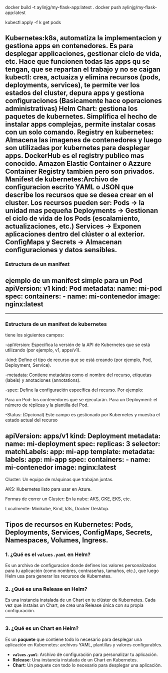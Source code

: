 docker build -t aylinjg/my-flask-app:latest .
docker push aylinjg/my-flask-app:latest

kubectl apply -f <nombre>
k get pods 

Kubernetes:k8s, automatiza la implementacion y gestiona apps en contenedores. Es para desplegar applicaciones, gestionar ciclo de vida, etc.  Hace que funcionen todas las apps qu se tengan, que se repartan el trabajo y no se caigan 
kubectl: crea, actuaiza y elimina recursos (pods, deployments, services), te permite ver los estados del cluster, depura apps y gestiona configuraciones (Basicamente hace operaciones administrativas)
Helm Chart: gestiona los paquetes de kubernetes. Simplifica el hecho de instalar apps complejas, permite instalar cosas con un solo comando.
Registry en kubernetes: Almacena las imagenes de contenedores y luego son utilizadas por kubernetes para desplegar  apps. DockerHub es el registry publico mas conocido. Amazon Elastic Container o Azzure Container Registry tambien pero son privados. 
Manifest de kubernetes:Archivo de configuracion escrito YAML o JSON que describe los recursos que se desea crear en el cluster. 
Los recursos pueden ser:
Pods -> la unidad mas pequeña
Deployments -> Gestionan el ciclo de vida de los Pods (escalamiento, actualizaciones, etc.)
Services -> Exponen aplicaciones dentro del clúster o al exterior.
ConfigMaps y Secrets -> Almacenan configuraciones y datos sensibles.
-----------------------------------------------------------------------------------------
### Estructura de un manifest 

ejemplo de un manifest simple para un Pod 
apiVersion: v1
kind: Pod
metadata:
  name: mi-pod
spec:
  containers:
    - name: mi-contenedor
      image: nginx:latest
------------------------------------------------------------------------------------




-----------------------------------------------------------------------------------
### Estructura de un manifest de kubernetes 
tiene los siguientes campos:

-apiVersion: Especifica la versión de la API de Kubernetes que se está utilizando (por ejemplo, v1, apps/v1).

-kind: Define el tipo de recurso que se está creando (por ejemplo, Pod, Deployment, Service).

-metadata: Contiene metadatos como el nombre del recurso, etiquetas (labels) y anotaciones (annotations).

-spec: Define la configuración específica del recurso. Por ejemplo:

Para un Pod: los contenedores que se ejecutarán.
Para un Deployment: el número de réplicas y la plantilla del Pod.

-Status: (Opcional) Este campo es gestionado por Kubernetes y muestra el estado actual del recurso


apiVersion: apps/v1
kind: Deployment
metadata:
  name: mi-deployment
spec:
  replicas: 3
  selector:
    matchLabels:
      app: mi-app
  template:
    metadata:
      labels:
        app: mi-app
    spec:
      containers:
        - name: mi-contenedor
          image: nginx:latest
-----------------------------------------------------------------------------------
Cluster: Un equipo de máquinas que trabajan juntas.

AKS: Kubernetes listo para usar en Azure.

Formas de correr un Cluster: En la nube: AKS, GKE, EKS, etc.

Localmente: Minikube, Kind, k3s, Docker Desktop.

Tipos de recursos en Kubernetes: Pods, Deployments, Services, ConfigMaps, Secrets, Namespaces, Volumes, Ingress.
------------------------------------------------------------------------------------------------------------------

### 1. **¿Qué es el `values.yaml` en Helm?**
Es un archivo de configuracion donde defines los valores personalizados para tu aplicación (como nombres, contraseñas, tamaños, etc.),
 que luego Helm usa para generar los recursos de Kubernetes.

### 2. **¿Qué es una Release en Helm?**
Es una instancia instalada de un Chart en tu clúster de Kubernetes. 
Cada vez que instalas un Chart, se crea una Release única con su propia configuración.

---

### 3. **¿Qué es un Chart en Helm?**
Es un **paquete** que contiene todo lo necesario para desplegar una aplicación en Kubernetes: 
archivos YAML, plantillas y valores configurables.


- **`values.yaml`**: Archivo de configuración para personalizar tu aplicación.
- **Release**: Una instancia instalada de un Chart en Kubernetes.
- **Chart**: Un paquete con todo lo necesario para desplegar una aplicación.
